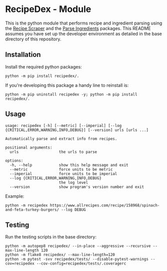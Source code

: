 # RecipeDex - Module
This is the python module that performs recipe and ingredient parsing using the [Recipe Scraper](https://github.com/hhursev/recipe-scrapers) and the [Parse Ingredients](https://github.com/MichielMag/parse-ingredients) packages. This README assumes you have set up the developer environment as detailed in the base directory of this repository.

## Installation

Install the required python packages:

```
python -m pip install recipedex/.
```

If you're developing this package a handy line to reinstall is:
```
python -m pip uninstall recipedex -y; python -m pip install recipedex/.
```

## Usage

```
usage: recipedex [-h] [--metric] [--imperial] [--log {CRITICAL,ERROR,WARNING,INFO,DEBUG}] [--version] urls [urls ...]

Automatically parse and extract info from recipes.

positional arguments:
  urls                  the urls to parse

options:
  -h, --help            show this help message and exit
  --metric              force units to be metric
  --imperial            force units to be imperial
  --log {CRITICAL,ERROR,WARNING,INFO,DEBUG}
                        the log level
  --version             show program's version number and exit
```

Example:

```
python -m recipedex https://www.allrecipes.com/recipe/158968/spinach-and-feta-turkey-burgers/ --log DEBUG
```

## Testing

Run the testing scripts in the base directory:

```
python -m autopep8 recipedex/ --in-place --aggressive --recursive --max-line-length 120
python -m flake8 recipedex/ --max-line-length=120
python -m pytest -svv recipedex/tests/ --disable-pytest-warnings --cov=recipedex --cov-config=recipedex/tests/.coveragerc
```
